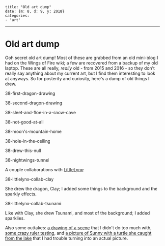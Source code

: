 
    title: "Old art dump"
    date: {m: 8, d: 9, y: 2018}
    categories:
    - 'art'

---

# Old art dump

Ooh secret old art dump! Most of these are grabbed from an old mini-blog I had on the Wings of Fire wiki; a few are recovered from a backup of my old laptop. These are all really, *really* old - from 2015 and 2016 - so they don't really say anything about my current art, but I find them interesting to look at anyways. So for posterity and curiosity, here's a dump of old things I drew.

<art noext>38-first-dragon-drawing</art>

<art noext>38-second-dragon-drawing</art>

<art noext>38-sleet-and-floe-in-a-snow-cave</art>

<art noext>38-not-good-at-all</art>

<art noext>38-moon's-mountain-home</art>

<art noext>38-hole-in-the-ceiling</art>

<art noext>38-drew-this-null</art>

<art noext>38-nightwings-tunnel</art>

A couple collaborations with [LittleLynx][littlelynx]:

<art noext>38-littlelynx-collab-clay</art>

She drew the dragon, Clay; I added some things to the background and the sparkly effects.

<art noext>38-littlelynx-collab-tsunami</art>

Like with Clay, she drew Tsunami, and most of the background; I added sparklies.

Also some outtakes: [a drawing of a scene](static/media/38-the-wingery.png) that I didn't do too much with, [some crazy ruler testing](static/media/38-sky-picture.png), and [a picture of Sunny with a turtle she caught from the lake](static/media/38-sunny's-turtle.png) that I had trouble turning into an actual picture.

  [littlelynx]: https://scratch.mit.edu/users/LittleLynx
